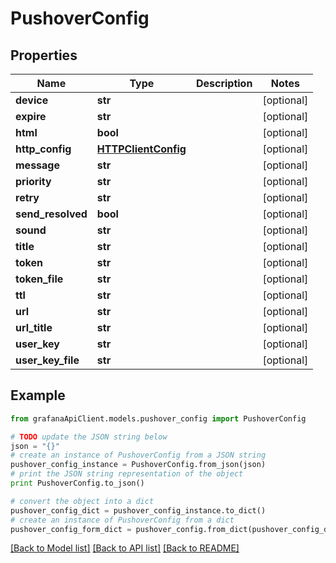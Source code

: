 # PushoverConfig


## Properties
Name | Type | Description | Notes
------------ | ------------- | ------------- | -------------
**device** | **str** |  | [optional] 
**expire** | **str** |  | [optional] 
**html** | **bool** |  | [optional] 
**http_config** | [**HTTPClientConfig**](HTTPClientConfig.md) |  | [optional] 
**message** | **str** |  | [optional] 
**priority** | **str** |  | [optional] 
**retry** | **str** |  | [optional] 
**send_resolved** | **bool** |  | [optional] 
**sound** | **str** |  | [optional] 
**title** | **str** |  | [optional] 
**token** | **str** |  | [optional] 
**token_file** | **str** |  | [optional] 
**ttl** | **str** |  | [optional] 
**url** | **str** |  | [optional] 
**url_title** | **str** |  | [optional] 
**user_key** | **str** |  | [optional] 
**user_key_file** | **str** |  | [optional] 

## Example

```python
from grafanaApiClient.models.pushover_config import PushoverConfig

# TODO update the JSON string below
json = "{}"
# create an instance of PushoverConfig from a JSON string
pushover_config_instance = PushoverConfig.from_json(json)
# print the JSON string representation of the object
print PushoverConfig.to_json()

# convert the object into a dict
pushover_config_dict = pushover_config_instance.to_dict()
# create an instance of PushoverConfig from a dict
pushover_config_form_dict = pushover_config.from_dict(pushover_config_dict)
```
[[Back to Model list]](../README.md#documentation-for-models) [[Back to API list]](../README.md#documentation-for-api-endpoints) [[Back to README]](../README.md)


